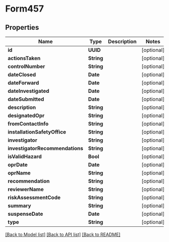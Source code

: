 # Form457

## Properties
Name | Type | Description | Notes
------------ | ------------- | ------------- | -------------
**id** | **UUID** |  | [optional] 
**actionsTaken** | **String** |  | [optional] 
**controlNumber** | **String** |  | [optional] 
**dateClosed** | **Date** |  | [optional] 
**dateForward** | **Date** |  | [optional] 
**dateInvestigated** | **Date** |  | [optional] 
**dateSubmitted** | **Date** |  | [optional] 
**description** | **String** |  | [optional] 
**designatedOpr** | **String** |  | [optional] 
**fromContactInfo** | **String** |  | [optional] 
**installationSafetyOffice** | **String** |  | [optional] 
**investigator** | **String** |  | [optional] 
**investigatorRecommendations** | **String** |  | [optional] 
**isValidHazard** | **Bool** |  | [optional] 
**oprDate** | **Date** |  | [optional] 
**oprName** | **String** |  | [optional] 
**recommendation** | **String** |  | [optional] 
**reviewerName** | **String** |  | [optional] 
**riskAssessmentCode** | **String** |  | [optional] 
**summary** | **String** |  | [optional] 
**suspenseDate** | **Date** |  | [optional] 
**type** | **String** |  | [optional] 

[[Back to Model list]](../README.md#documentation-for-models) [[Back to API list]](../README.md#documentation-for-api-endpoints) [[Back to README]](../README.md)


